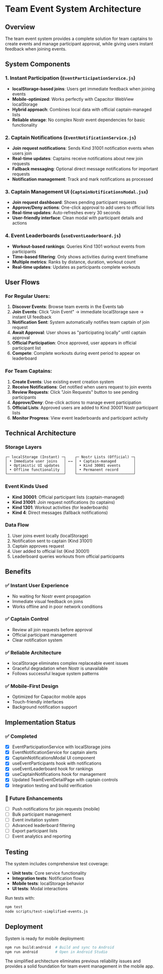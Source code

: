 # Team Event System Architecture

## Overview

The team event system provides a complete solution for team captains to create events and manage participant approval, while giving users instant feedback when joining events.

## System Components

### 1. **Instant Participation** (`EventParticipationService.js`)
- **localStorage-based joins**: Users get immediate feedback when joining events
- **Mobile-optimized**: Works perfectly with Capacitor WebView localStorage
- **Hybrid approach**: Combines local data with official captain-managed lists
- **Reliable storage**: No complex Nostr event dependencies for basic functionality

### 2. **Captain Notifications** (`EventNotificationService.js`)
- **Join request notifications**: Sends Kind 31001 notification events when users join
- **Real-time updates**: Captains receive notifications about new join requests
- **Fallback messaging**: Optional direct message notifications for important requests
- **Notification management**: Track and mark notifications as processed

### 3. **Captain Management UI** (`CaptainNotificationsModal.jsx`)
- **Join request dashboard**: Shows pending participant requests
- **Approve/Deny actions**: One-click approval to add users to official lists
- **Real-time updates**: Auto-refreshes every 30 seconds
- **User-friendly interface**: Clean modal with participant details and actions

### 4. **Event Leaderboards** (`useEventLeaderboard.js`)
- **Workout-based rankings**: Queries Kind 1301 workout events from participants
- **Time-based filtering**: Only shows activities during event timeframe
- **Multiple metrics**: Ranks by distance, duration, workout count
- **Real-time updates**: Updates as participants complete workouts

## User Flows

### **For Regular Users:**
1. **Discover Events**: Browse team events in the Events tab
2. **Join Events**: Click "Join Event" → immediate localStorage save → instant UI feedback
3. **Notification Sent**: System automatically notifies team captain of join request
4. **Await Approval**: User shows as "participating locally" until captain approval
5. **Official Participation**: Once approved, user appears in official participant list
6. **Compete**: Complete workouts during event period to appear on leaderboard

### **For Team Captains:**
1. **Create Events**: Use existing event creation system
2. **Receive Notifications**: Get notified when users request to join events
3. **Review Requests**: Click "Join Requests" button to see pending participants
4. **Approve/Deny**: One-click actions to manage event participation
5. **Official Lists**: Approved users are added to Kind 30001 Nostr participant lists
6. **Monitor Progress**: View event leaderboards and participant activity

## Technical Architecture

### **Storage Layers**
```
┌─ localStorage (Instant) ─┐    ┌─ Nostr Lists (Official) ─┐
│ • Immediate user joins   │ ←→ │ • Captain-managed        │
│ • Optimistic UI updates  │    │ • Kind 30001 events      │
│ • Offline functionality  │    │ • Permanent record       │
└──────────────────────────┘    └──────────────────────────┘
```

### **Event Kinds Used**
- **Kind 30001**: Official participant lists (captain-managed)
- **Kind 31001**: Join request notifications (to captains)
- **Kind 1301**: Workout activities (for leaderboards)
- **Kind 4**: Direct messages (fallback notifications)

### **Data Flow**
1. User joins event locally (localStorage)
2. Notification sent to captain (Kind 31001)
3. Captain approves request
4. User added to official list (Kind 30001)
5. Leaderboard queries workouts from official participants

## Benefits

### **✅ Instant User Experience**
- No waiting for Nostr event propagation
- Immediate visual feedback on joins
- Works offline and in poor network conditions

### **✅ Captain Control**
- Review all join requests before approval
- Official participant management
- Clear notification system

### **✅ Reliable Architecture**
- localStorage eliminates complex replaceable event issues
- Graceful degradation when Nostr is unavailable
- Follows successful league system patterns

### **✅ Mobile-First Design**
- Optimized for Capacitor mobile apps
- Touch-friendly interfaces
- Background notification support

## Implementation Status

### **✅ Completed**
- [x] EventParticipationService with localStorage joins
- [x] EventNotificationService for captain alerts
- [x] CaptainNotificationsModal UI component
- [x] useEventParticipants hook with notifications
- [x] useEventLeaderboard hook for rankings
- [x] useCaptainNotifications hook for management
- [x] Updated TeamEventDetailPage with captain controls
- [x] Integration testing and build verification

### **🔄 Future Enhancements**
- [ ] Push notifications for join requests (mobile)
- [ ] Bulk participant management
- [ ] Event invitation system
- [ ] Advanced leaderboard filtering
- [ ] Export participant lists
- [ ] Event analytics and reporting

## Testing

The system includes comprehensive test coverage:
- **Unit tests**: Core service functionality
- **Integration tests**: Notification flows
- **Mobile tests**: localStorage behavior
- **UI tests**: Modal interactions

Run tests with:
```bash
npm test
node scripts/test-simplified-events.js
```

## Deployment

System is ready for mobile deployment:
```bash
npm run build:android  # Build and sync to Android
npm run android        # Open in Android Studio
```

The simplified architecture eliminates previous reliability issues and provides a solid foundation for team event management in the mobile app.